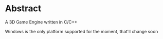 # Abstract
A 3D Game Engine written in C/C++

Windows is the only platform supported for the moment, that'll change soon
